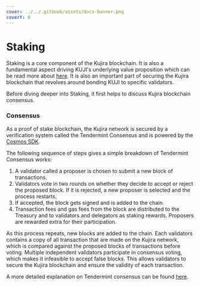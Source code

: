 ```yaml
---
cover: ../../.gitbook/assets/docs-banner.png
coverY: 0
---
```


# Staking

Staking is a core component of the Kujira blockchain. It is also a fundamental aspect driving KUJI's underlying value proposition which can be read more about [here](staking-overview.md). It is also an important part of securing the Kujira blockchain that revolves around bonding KUJI to specific validators.

Before diving deeper into Staking, it first helps to discuss Kujira blockchain consensus.&#x20;

### Consensus

As a proof of stake blockchain, the Kujira network is secured by a verification system called the Tendermint Consensus and is powered by the [Cosmos SDK](https://cosmos.network/).&#x20;

The following sequence of steps gives a simple breakdown of Tendermint Consensus works:

1. A validator called a proposer is chosen to submit a new block of transactions.&#x20;
2. Validators vote in two rounds on whether they decide to accept or reject the proposed block. If it is rejected, a new proposer is selected and the process restarts.&#x20;
3. If accepted, the block gets signed and is added to the chain.&#x20;
4. Transaction fees and gas fees from the block are distributed to the Treasury and to validators and delegators as staking rewards. Proposers are rewarded extra for their participation.&#x20;

As this process repeats, new blocks are added to the chain. Each validators contains a copy of all transaction that are made on the Kujira network, which is compared against the proposed blocks of transactions before voting. Multiple independent validators participate in consensus voting, which makes it infeasible to accept false blocks. This allows validators to secure the Kujira blockchain and ensure the validity of each transaction.

A more detailed explanation on Tendermint consensus can be found [here](https://docs.tendermint.com/).
